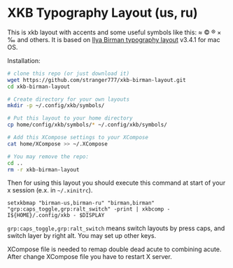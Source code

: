 # XKB Typography Layout (us, ru)

This is xkb layout with accents and some useful symbols like this: ≈ © ® × ‰ and others.
It is based on [Ilya Birman typography layout](http://ilyabirman.net/projects/typography-layout/) v3.4.1 for mac OS.

Installation:

```bash
# clone this repo (or just download it)
wget https://github.com/stranger777/xkb-birman-layout.git
cd xkb-birman-layout

# Create directory for your own layouts
mkdir -p ~/.config/xkb/symbols/

# Put this layout to your home directory
cp home/config/xkb/symbols/* ~/.config/xkb/symbols/

# Add this XCompose settings to your XCompose
cat home/XCompose >> ~/.XCompose

# You may remove the repo:
cd ..
rm -r xkb-birman-layout
```

Then for using this layout you should execute this command at start of your x session (e.x. in `~/.xinitrc`).

```
setxkbmap "birman-us,birman-ru" "birman,birman" "grp:caps_toggle,grp:ralt_switch" -print | xkbcomp -I${HOME}/.config/xkb - $DISPLAY
```

`grp:caps_toggle,grp:ralt_switch` means switch layouts by press caps, and switch layer by right alt. You may set up other keys.

XCompose file is needed to remap double dead acute to combining acute. After change XCompose file you have to restart X server.
